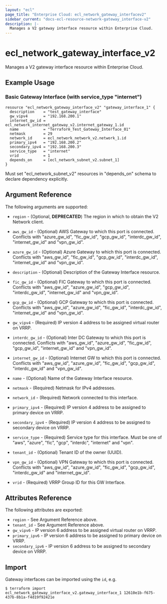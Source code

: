 ```yaml
---
layout: "ecl"
page_title: "Enterprise Cloud: ecl_network_gateway_interfacev2"
sidebar_current: "docs-ecl-resource-network-gateway_interface-v2"
description: |-
  Manages a V2 gateway interface resource within Enterprise Cloud.
---
```


# ecl\_network\_gateway\_interface\_v2

Manages a V2 gateway interface resource within Enterprise Cloud.

## Example Usage

### Basic Gateway Interface (with service_type "internet")

```hcl
resource "ecl_network_gateway_interface_v2" "gateway_interface_1" {
  description    = "test_gateway_interface"
  gw_vipv4       = "192.168.200.1"
  internet_gw_id = ecl_network_internet_gateway_v2.internet_gateway_1.id
  name           = "Terraform_Test_Gateway_Interface_01"
  netmask        = 29
  network_id     = ecl_network_network_v2.network_1.id
  primary_ipv4   = "192.168.200.2"
  secondary_ipv4 = "192.168.200.3"
  service_type   = "internet"
  vrid           = 1
  depends_on     = [ecl_network_subnet_v2.subnet_1]
}
```
Must set "ecl_network_subnet_v2" resources in "depends_on" schema to declare dependency explicitly.

## Argument Reference

The following arguments are supported:

* `region` - (Optional, **DEPRECATED**) The region in which to obtain the V2 Network client.

* `aws_gw_id` - (Optional) AWS Gateway to which this port is connected.
    Conflicts with "azure_gw_id", "fic_gw_id", "gcp_gw_id", "interdc_gw_id", "internet_gw_id" and "vpn_gw_id".

* `azure_gw_id` - (Optional) Azure Gateway to which this port is connected.
    Conflicts with "aws_gw_id", "fic_gw_id", "gcp_gw_id", "interdc_gw_id", "internet_gw_id" and "vpn_gw_id".

* `description` - (Optional) Description of the Gateway Interface resource.

* `fic_gw_id` - (Optional) FIC Gateway to which this port is connected.
    Conflicts with "aws_gw_id", "azure_gw_id", "gcp_gw_id", "interdc_gw_id", "internet_gw_id" and "vpn_gw_id".

* `gcp_gw_id` - (Optional) GCP Gateway to which this port is connected.
    Conflicts with "aws_gw_id", "azure_gw_id", "fic_gw_id", "interdc_gw_id", "internet_gw_id" and "vpn_gw_id".

* `gw_vipv4` - (Required) IP version 4 address to be assigned virtual router on VRRP.

* `interdc_gw_id` - (Optional) Inter DC Gateway to which this port is connected.
    Conflicts with "aws_gw_id", "azure_gw_id", "fic_gw_id", "gcp_gw_id", "internet_gw_id" and "vpn_gw_id".

* `internet_gw_id` - (Optional) Internet GW to which this port is connected.
    Conflicts with "aws_gw_id", "azure_gw_id", "fic_gw_id", "gcp_gw_id", "interdc_gw_id" and "vpn_gw_id".

* `name` - (Optional) Name of the Gateway Interface resource.

* `netmask` - (Required) Netmask for IPv4 addresses.

* `network_id` - (Required) Network connected to this interface.

* `primary_ipv4` - (Required) IP version 4 address to be assigned to primary device on VRRP.

* `secondary_ipv4` - (Required) IP version 4 address to be assigned to secondary device on VRRP.

* `service_type` - (Required) Service type for this interface.
    Must be one of "aws", "azure", "fic", "gcp", "interdc", "internet" and "vpn".

* `tenant_id` - (Optional) Tenant ID of the owner (UUID).

* `vpn_gw_id` - (Optional) VPN Gateway to which this port is connected.
    Conflicts with "aws_gw_id", "azure_gw_id", "fic_gw_id", "gcp_gw_id", "interdc_gw_id" and "internet_gw_id".

* `vrid` - (Required) VRRP Group ID for this GW Interface.


## Attributes Reference

The following attributes are exported:

* `region` - See Argument Reference above.
* `tenant_id` - See Argument Reference above.
* `gw_vipv6` - IP version 6 address to be assigned virtual router on VRRP.
* `primary_ipv6` - IP version 6 address to be assigned to primary device on VRRP.
* `secondary_ipv6` - IP version 6 address to be assigned to secondary device on VRRP.

## Import

Gateway interfaces can be imported using the `id`, e.g.

```
$ terraform import ecl_network_gateway_interface_v2.gateway_interface_1 12610e1b-f675-437b-8b1a-f4d19f92421e
```
